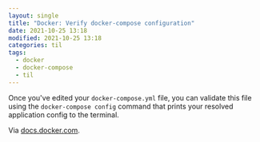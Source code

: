 ```yaml
---
layout: single
title: "Docker: Verify docker-compose configuration"
date: 2021-10-25 13:18
modified: 2021-10-25 13:18
categories: til
tags:
  - docker
  - docker-compose
  - til
---
```


Once you've edited your `docker-compose.yml` file, you can validate this file using the `docker-compose config` command that prints your resolved application config to the terminal.

Via [docs.docker.com](https://docs.docker.com/compose/environment-variables/#the-env-file).
